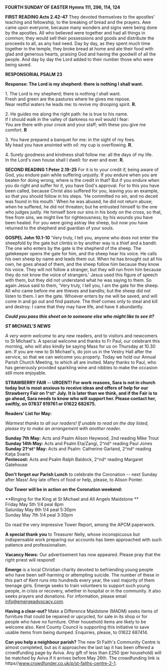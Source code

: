 **FOURTH SUNDAY OF EASTER Hymns 111, 296, 114, 124**

**FIRST READING Acts 2.42-47** They devoted themselves to the apostles'
teaching and fellowship, to the breaking of bread and the prayers. Awe
came upon everyone, because many wonders and signs were being done by
the apostles. All who believed were together and had all things in
common; they would sell their possessions and goods and distribute the
proceeds to all, as any had need. Day by day, as they spent much time
together in the temple, they broke bread at home and ate their food with
glad and generous hearts, praising God and having the goodwill of all
the people. And day by day the Lord added to their number those who were
being saved.

**RESPONSORIAL PSALM 23**

**Response: The Lord is my shepherd: there is nothing I shall want.**

1\. The Lord is my shepherd; there is nothing I shall want.  
Fresh and green are the pastures where he gives me repose.  
Near restful waters he leads me: to revive my drooping spirit. **R.**

2\. He guides me along the right path: he is true to his name.  
If I should walk in the valley of darkness no evil would I fear:  
You are there with your crook and your staff; with these you give me
comfort. **R**

3\. You have prepared a banquet for me: in the sight of my foes.  
My head you have anointed with oil: my cup is overflowing. **R.**

4\. Surely goodness and kindness shall follow me: all the days of my life.  
In the Lord's own house shall I dwell: for ever and ever. **R.**

**SECOND READING 1 Peter 2.19-25** For it is to your credit if, being
aware of God, you endure pain while suffering unjustly. If you endure
when you are beaten for doing wrong, where is the credit in that? But if
you endure when you do right and suffer for it, you have God's approval.
For to this you have been called, because Christ also suffered for you,
leaving you an example, so that you should follow in his steps. 'He
committed no sin, and no deceit was found in his mouth.' When he was
abused, he did not return abuse; when he suffered, he did not threaten;
but he entrusted himself to the one who judges justly. He himself bore
our sins in his body on the cross, so that, free from sins, we might
live for righteousness; by his wounds you have been healed. For you were
going astray like sheep, but now you have returned to the shepherd and
guardian of your souls.

**GOSPEL John 10.1-10** 'Very truly, I tell you, anyone who does not
enter the sheepfold by the gate but climbs in by another way is a thief
and a bandit. The one who enters by the gate is the shepherd of the
sheep. The gatekeeper opens the gate for him, and the sheep hear his
voice. He calls his own sheep by name and leads them out. When he has
brought out all his own, he goes ahead of them, and the sheep follow him
because they know his voice. They will not follow a stranger, but they
will run from him because they do not know the voice of strangers.'
Jesus used this figure of speech with them, but they did not understand
what he was saying to them. So again Jesus said to them, 'Very truly, I
tell you, I am the gate for the sheep. All who came before me are
thieves and bandits; but the sheep did not listen to them. I am the
gate. Whoever enters by me will be saved, and will come in and go out
and find pasture. The thief comes only to steal and kill and destroy. I
came that they may have life, and have it abundantly.

***Could you pass this sheet on to someone else who might like to see
it?***

***ST MICHAEL\'S NEWS***

*A very warm welcome* to any new readers, and to visitors and newcomers
to St Michael\'s. A special welcome and thanks to Fr Paul, our celebrant
this morning, who will also kindly be saying Mass for us on Thursday at
10.30 am. If you are new to St Michael\'s, do join us in the Vestry Hall
after the service, so that we can welcome you properly. Today we hold
our Annual Parish Church Meeting, to which all are invited. Many thanks
to Paul, who has generously provided sparkling wine and nibbles to make
the occasion still more enjoyable.

**STRAWBERRY FAIR -- URGENT! For work reasons, Sara is not in church
today but is most anxious to receive ideas and offers of help for our
Strawberry Fair on 1^st^ July. It is later than we think, and if the
Fair is to go ahead, Sara needs to know who will support her. Please
contact her, swiftly, on 07837 919761 or 01622 682675.**

**Readers\' List for May:**

*Warmest thanks to all our readers! If unable to read on the day listed,
please try to make an arrangement with another reader.*

**Sunday 7th May:** Acts and Psalm Alison Heywood, 2nd reading Mike Trout  
**Sunday 14th May:** Acts and Psalm Eta/Zangi, 2^nd^ reading Paul Jones  
**Sunday 21^st^ May:** Acts and Psalm: Catherine Garland, 2^nd^ reading Katja Svarts  
**Pentecost:** Acts and Psalm Ralph Baldock, 2^nd^ reading Margaret Gatehouse  

**Don\'t forget our Parish Lunch** to celebrate the Coronation -- next
Sunday after Mass! Any late offers of food or help, please, to Alison
Ponter.

**Our Tower will be in action on the Coronation weekend:**

**Ringing for the King at St Michael and All Angels Maidstone **\
Friday May 5th 1/4 peal 8pm\
Saturday May 6th 1/4 peal 5:30pm\
Sunday May 7th 1/4 peal 3:30pm

Do read the very impressive Tower Report, among the APCM paperwork.

**A special thank you** to Treasurer Nelly, whose inconspicuous but
indispensable work preparing our accounts has been approached with such
patience and professionalism.

**Vacancy News:** Our advertisement has now appeared. Please pray that
the right priest will respond!

**Emerge** is a local Christian charity devoted to befriending young
people who have been self-harming or attempting suicide. The number of
these in this part of Kent runs into hundreds every year, the vast
majority of them teenage girls. Emerge seeks to train volunteers to
support such young people, in crisis or recovery, whether in hospital or
in the community. It also seeks prayers and donations. For information,
please email <info@emergeadvocacy.com>.

**Having a clear-out?** Make a Difference Maidstone (MADM) seeks items
of furniture that could be repaired or upcycled, for sale in its shop or
for people who have no furniture. Other household items are likely to be
welcome also. Kent County Council is supporting this initiative to save
usable items from being dumped. Enquiries, please, to 01622 687414.

**Can you help a neighbour parish?** The new St Faith\'s Community
Centre is almost completed, but as it approaches the last lap it has
been offered a crowdfunding page by Aviva. Any gift of less than £250
(per household) will be matched by Aviva if it arrives before May
26th. The crowdfunding link is
https//www.crowdfunder.co.uk/p/st-faiths-centre-2-1.
